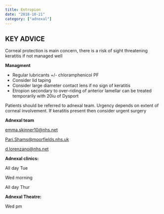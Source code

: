 ```yaml
---
title: Entropion
date: "2018-10-21"
category: ["adnexal"]
---
```


## KEY ADVICE
Corneal protection is main concern, there is a risk of sight threatening keratitis if not managed well

**Managment**
* Regular lubricants +/- chloramphenicol PF
* Consider lid taping
* Consider large diameter contact lens if no sign of keratitis
* Etropion secondary to over-riding of anterior lamellar can be treated temporarily with 20iu of Dysport

Patients should be referred to adnexal team.  Urgency depends on extent of corneal involvement.  If keratitis present then consider urgent surgery


**Adnexal team**

[emma.skinner10@nhs.net](https://)

[Pari.Shams@moorfields.nhs.uk](https://)

[d.lorenzano@nhs.net](https://)

**Adnexal clinics:**

All day Tue

Wed morning 

All day Thur


**Adnexal Theatre:**

Wed pm 


